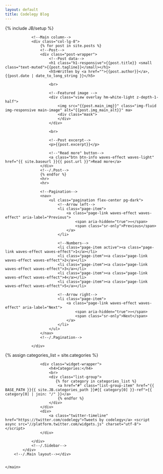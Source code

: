 ```yaml
---
layout: default
title: Codelegy Blog
---
```

{% include JB/setup %}


<!--
{% for post in site.posts %}
		 {{post.title}}
		 

{% endfor %}
-->

<main>
        <!--Main layout-->
        <div class="container">
            <div class="row">

                <!--Main column-->
                <div class="col-lg-8">
                    {% for post in site.posts %}
                    <!--Post-->
                    <div class="post-wrapper">
                        <!--Post data-->
                        <h1 class="h1-responsive">{{post.title}} <small class="text-muted">{{post.tagline}}</small></h1>
                        <h5>Written by <a href="">{{post.author}}</a>, {{post.date | date_to_long_string }}</h5>

                        <br>

                        <!--Featured image -->
                        <div class="view overlay hm-white-light z-depth-1-half">
                            <img src="{{post.main_img}}" class="img-fluid img-responsive main-image" alt="{{post.img_main_alt}}" ma>
                            <div class="mask">
                            </div>
                        </div>

                        <br>

                        <!--Post excerpt-->
                        <p>{{post.excerpt}}</p>

                        <!--"Read more" button-->
                        <a class="btn btn-info waves-effect waves-light" href="{{ site.baseurl }}{{ post.url }}">Read more</a>
                    </div>
                    <!--/.Post-->
                    {% endfor %}
                    <hr>    
                    <hr>

                    <!--Pagination-->
                    <nav>
                        <ul class="pagination flex-center pg-dark">
                            <!--Arrow left-->
                            <li class="page-item">
                                <a class="page-link waves-effect waves-effect" aria-label="Previous">
                                    <span aria-hidden="true">«</span>
                                    <span class="sr-only">Previous</span>
                                </a>
                            </li>

                            <!--Numbers-->
                            <li class="page-item active"><a class="page-link waves-effect waves-effect">1</a></li>
                            <li class="page-item"><a class="page-link waves-effect waves-effect">2</a></li>
                            <li class="page-item"><a class="page-link waves-effect waves-effect">3</a></li>
                            <li class="page-item"><a class="page-link waves-effect waves-effect">4</a></li>
                            <li class="page-item"><a class="page-link waves-effect waves-effect">5</a></li>

                            <!--Arrow right-->
                            <li class="page-item">
                                <a class="page-link waves-effect waves-effect" aria-label="Next">
                                    <span aria-hidden="true">»</span>
                                    <span class="sr-only">Next</span>
                                </a>
                            </li>
                        </ul>
                    </nav>
                    <!--/.Pagination-->

                </div>
 {% assign categories_list = site.categories %}  
                <!--Sidebar-->
                <div class="col-lg-4">

                    <div class="widget-wrapper">
                        <h4>Categories:</h4>
                        <br>
                        <div class="list-group">
                           {% for category in categories_list %} 
                            <a href="#" class="list-group-item" href="{{ BASE_PATH }}{{ site.JB.categories_path }}#{{ category[0] }}-ref">{{ category[0] | join: "/" }}</a>
                            {% endfor %} 
                        </div>
                    </div>
                    <div>
                    	<a class="twitter-timeline" href="https://twitter.com/codelegy">Tweets by codelegy</a> <script async src="//platform.twitter.com/widgets.js" charset="utf-8"></script>
                    </div>
<!--

  <div class="widget-wrapper">
    <h4>Subscription form:</h4>
    <br>
    <div class="card">
       <div class="card-block">
           <p><strong>Subscribe to our newsletter</strong></p>
           <p>Once a week we will send you a summary of the most useful news</p>
           <div class="subscribe-form ml-block-success" style="display:none">
               <div class="form-section">
                  <h4>Newsletter</h4>
                  <p>Thank you! You have successfully subscribed to our newsletter.</p>
              </div>
          </div>
          <form class="ml-block-form" action="//app.mailerlite.com/webforms/submit/l2x1a1" data-id="344185" data-code="l2x1a1" method="POST" target="_blank">
           <div class="md-form">
               <i class="fa fa-user prefix"></i>
               <input type="text" name="fields[name]" class="form-control" placeholder="Name" value="" autocomplete="name" x-autocompletetype="name" spellcheck="false" autocapitalize="off" autocorrect="off" id="form1">
               <label for="form1">Your name</label>
           </div>
           <div class="md-form">
               <i class="fa fa-envelope prefix"></i>
               <input type="email" name="fields[email]" class="form-control" placeholder="Email*" value="" autocomplete="email" x-autocompletetype="email" spellcheck="false" autocapitalize="off" autocorrect="off" id="form2">
               <label for="form2">Your email</label>
           </div>
           <button class="btn btn-info waves-effect waves-light">Submit</button>
           <button disabled="disabled" style="display: none;" type="button" class="loading">
               <img src="//static.mailerlite.com/images/rolling.gif" width="20" height="20" style="width: 20px; height: 20px;">
           </button>
          </form>
       </div>
   </div>
</div>
<script>
  function ml_webform_success_4516083() {
     var $ = ml_jQuery || jQuery;

     $('.ml-subscribe-form-4516083 .ml-block-success').show();
     $('.ml-subscribe-form-4516083 .ml-block-form').hide();
 };
</script>
<script type="text/javascript" src="//static.mailerlite.com/js/w/webforms.min.js?v98f07ba3d85ef7eb5404a058e826ec34"></script>
                 
-->

                </div>
                <!--/.Sidebar-->
            </div>
        <!--/.Main layout--></div>
        

    </main>
	
	
	
	